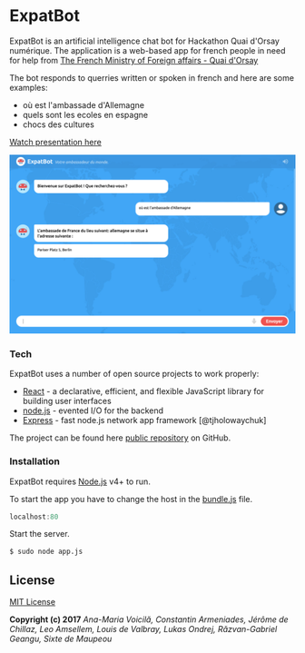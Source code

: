 # ExpatBot

ExpatBot is an artificial intelligence chat bot for Hackathon Quai d'Orsay numérique. The application is a web-based app for french people in need for help from [The French Ministry of Foreign affairs - Quai d'Orsay](http://www.diplomatie.gouv.fr/en/)

The bot responds to querries written or spoken in french and here are some examples:
  - où est l'ambassade d'Allemagne
  - quels sont les ecoles en espagne
  - chocs des cultures
  
[Watch presentation here](https://www.facebook.com/france.diplomatie/videos/10154818132763260/)

![](/Screenshot.png "Screenshot")

### Tech

ExpatBot uses a number of open source projects to work properly:

* [React] - a declarative, efficient, and flexible JavaScript library for building user interfaces
* [node.js] - evented I/O for the backend
* [Express] - fast node.js network app framework [@tjholowaychuk]

The project can be found here [public repository][git-repo-url] on GitHub.

### Installation

ExpatBot requires [Node.js](https://nodejs.org/) v4+ to run.

To start the app you have to change the host in the [bundle.js](/static/bundle.js) file.
```js
localhost:80
```

Start the server.
```sh
$ sudo node app.js
```

License
----

[MIT License](/LICENSE)

**Copyright (c) 2017** *Ana-Maria Voicilă, Constantin Armeniades, Jérôme de Chillaz, Leo Amsellem, Louis de Valbray, Lukas Ondrej, Răzvan-Gabriel Geangu, Sixte de Maupeou*



   [React]: <https://facebook.github.io/react/>
   [git-repo-url]: <https://github.com/joemccann/dillinger.git>
   [node.js]: <http://nodejs.org>
   [express]: <http://expressjs.com>
